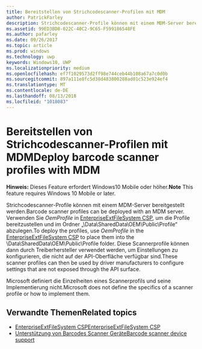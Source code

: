 ```yaml
---
title: Bereitstellen von Strichcodescanner-Profilen mit MDM
author: PatrickFarley
description: Strichcodescanner-Profile können mit einem MDM-Server bereitgestellt werden.
ms.assetid: 99ED3BD8-022C-40C2-9C65-F599186548FE
ms.author: pafarley
ms.date: 09/26/2017
ms.topic: article
ms.prod: windows
ms.technology: uwp
keywords: Windows10, UWP
ms.localizationpriority: medium
ms.openlocfilehash: ef7f1029573d2ff98e744ceb44b108a67a7c0d0b
ms.sourcegitcommit: 897a111e8fc5d38d483800288ad01c523e924ef4
ms.translationtype: MT
ms.contentlocale: de-DE
ms.lasthandoff: 08/13/2018
ms.locfileid: "1018083"
---
```

# <a name="deploy-barcode-scanner-profiles-with-mdm"></a><span data-ttu-id="8b94a-104">Bereitstellen von Strichcodescanner-Profilen mit MDM</span><span class="sxs-lookup"><span data-stu-id="8b94a-104">Deploy barcode scanner profiles with MDM</span></span>

<span data-ttu-id="8b94a-105">**Hinweis:** Dieses Feature erfordert Windows10 Mobile oder höher.</span><span class="sxs-lookup"><span data-stu-id="8b94a-105">**Note**  This feature requires Windows 10 Mobile or later.</span></span>

<span data-ttu-id="8b94a-106">Strichcodescanner-Profile können mit einem MDM-Server bereitgestellt werden.</span><span class="sxs-lookup"><span data-stu-id="8b94a-106">Barcode scanner profiles can be deployed with an MDM server.</span></span> <span data-ttu-id="8b94a-107">Verwenden Sie *OemProfile* in [EnterpriseExtFileSystem CSP](https://msdn.microsoft.com/library/windows/hardware/mt157025), um die Profile bereitzustellen und im Ordner „\\Data\\SharedData\\OEM\\Public\\Profile“ abzulegen.</span><span class="sxs-lookup"><span data-stu-id="8b94a-107">To deploy the profiles, use *OemProfile* in the [EnterpriseExtFileSystem CSP](https://msdn.microsoft.com/library/windows/hardware/mt157025) to place them into the \\Data\\SharedData\\OEM\\Public\\Profile folder.</span></span> <span data-ttu-id="8b94a-108">Diese Scannerprofile können dann durch Treiberhersteller verwendet werden, um Einstellungen zu konfigurieren, die nicht auf der API-Oberfläche verfügbar sind.</span><span class="sxs-lookup"><span data-stu-id="8b94a-108">These scanner profiles can then be used by driver manufacturers to configure settings that are not exposed through the API surface.</span></span>

<span data-ttu-id="8b94a-109">Microsoft definiert die Einzelheiten eines Scannerprofils und seine Implementierung nicht.</span><span class="sxs-lookup"><span data-stu-id="8b94a-109">Microsoft does not define the specifics of a scanner profile or how to implement them.</span></span>

## <a name="related-topics"></a><span data-ttu-id="8b94a-110">Verwandte Themen</span><span class="sxs-lookup"><span data-stu-id="8b94a-110">Related topics</span></span>
- [<span data-ttu-id="8b94a-111">EnterpriseExtFileSystem CSP</span><span class="sxs-lookup"><span data-stu-id="8b94a-111">EnterpriseExtFileSystem CSP</span></span>](https://msdn.microsoft.com/library/windows/hardware/mt157025)
- [<span data-ttu-id="8b94a-112">Unterstützung von Barcodes Scanner Geräte</span><span class="sxs-lookup"><span data-stu-id="8b94a-112">Barcode scanner device support</span></span>](https://docs.microsoft.com/en-us/windows/uwp/devices-sensors/pos-device-support#barcode-scanner)